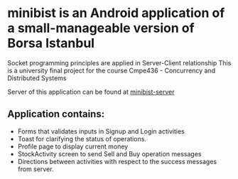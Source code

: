 # minibist is an Android application of a small-manageable version of Borsa Istanbul
Socket programming principles are applied in Server-Client relationship
This is a university final project for the course Cmpe436 - Concurrency and Distributed Systems

Server of this application can be found at [minibist-server](https://github.com/abdullahyldz/minibist-server)

## Application contains: 
* Forms that validates inputs in Signup and Login activities
* Toast for clarifying the status of operations.
* Profile page to display current money
* StockActivity screen to send Sell and Buy operation messages
* Directions between activities with respect to the success messages from server.
